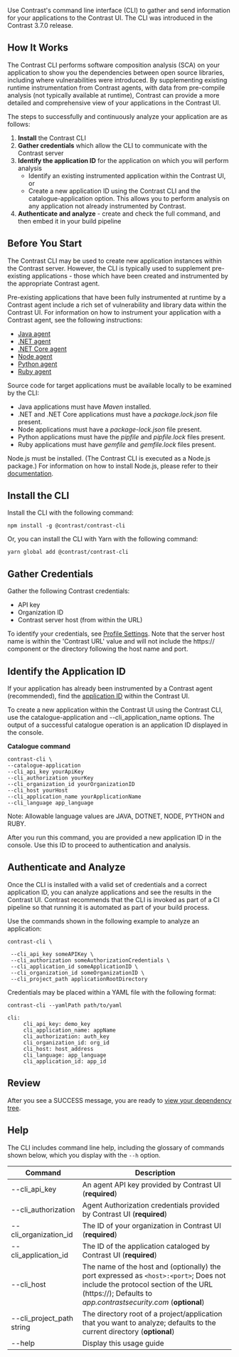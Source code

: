<!--
title: "Contrast CLI"
description: "Instructions for installing the Contrast CLI for library analysis"
tags: "tools cli library install"
-->
  
Use Contrast's command line interface (CLI) to gather and send information for your applications to the Contrast UI. The CLI was introduced in the Contrast 3.7.0 release.

## How It Works

The Contrast CLI performs software composition analysis (SCA) on your application to show you the dependencies between open source libraries, including where vulnerabilities were introduced. By supplementing existing runtime instrumentation from Contrast agents, with data from pre-compile analysis (not typically available at runtime), Contrast can provide a more detailed and comprehensive view of your applications in the Contrast UI.

The steps to successfully and continuously analyze your application are as follows:

  1. **Install** the Contrast CLI
  2. **Gather credentials** which allow the CLI to communicate with the Contrast server
  3. **Identify the application ID** for the application on which you will perform analysis
     - Identify an existing instrumented application within the Contrast UI, or
     - Create a new application ID using the Contrast CLI and the catalogue-application option. This allows you to perform analysis on any application not already instrumented by Contrast.
  4. **Authenticate and analyze** - create and check the full command, and then embed it in your build pipeline

## Before You Start 

The Contrast CLI may be used to create new application instances within the Contrast server. However, the CLI is typically used to supplement pre-existing applications - those which have been created and instrumented by the appropriate Contrast agent.

Pre-existing applications that have been fully instrumented at runtime by a Contrast agent include a rich set of vulnerability and library data within the Contrast UI. For information on how to instrument your application with a Contrast agent, see the following instructions: 

 * [Java agent](installation-javastandard.html)
 * [.NET agent](installation-netinstall.html)
 * [.NET Core agent](installation-netcoreinstall.html)
 * [Node agent](installation-nodeinstall.html)
 * [Python agent](installation-python.html#python-install)
 * [Ruby agent](installation-ruby.html#ruby-install)
 
Source code for target applications must be available locally to be examined by the CLI:

* Java applications must have *Maven* installed.
* .NET and .NET Core applications must have a *package.lock.json* file present.
* Node applications must have a *package-lock.json* file present.
* Python applications must have the *pipfile* and *pipfile.lock* files present.
* Ruby applications must have *gemfile* and *gemfile.lock* files present.
 
Node.js must be installed. (The Contrast CLI is executed as a Node.js package.) For information on how to install Node.js, please refer to their [documentation](https://nodejs.org/en/download/). 

## Install the CLI

Install the CLI with the following command: 

```
npm install -g @contrast/contrast-cli
```

Or, you can install the CLI with Yarn with the following command: 

```
yarn global add @contrast/contrast-cli
```

## Gather Credentials
 
Gather the following Contrast credentials: 

 * API key
 * Organization ID
 * Contrast server host (from within the URL)

To identify your credentials, see [Profile Settings](user-account.html#profile). Note that the server host name is within the 'Contrast URL' value and will not include the https:// component or the directory following the host name and port. 

## Identify the Application ID

If your application has already been instrumented by a Contrast agent (recommended), find the [application ID](user-appsmanage.html) within the Contrast UI.

To create a new application within the Contrast UI using the Contrast CLI, use the catalogue-application and --cli_application_name options. The output of a successful catalogue operation is an application ID displayed in the console.
  
**Catalogue command**

```
contrast-cli \
--catalogue-application 
--cli_api_key yourApiKey 
--cli_authorization yourKey 
--cli_organization_id yourOrganizationID 
--cli_host yourHost 
--cli_application_name yourApplicationName 
--cli_language app_language
```

Note: Allowable language values are JAVA, DOTNET, NODE, PYTHON and RUBY.

After you run this command, you are provided a new application ID in the console. Use this ID to proceed to authentication and analysis.

## Authenticate and Analyze 

Once the CLI is installed with a valid set of credentials and a correct application ID, you can analyze applications and see the results in the Contrast UI. Contrast recommends that the CLI is invoked as part of a CI pipeline so that running it is automated as part of your build process. 

Use the commands shown in the following example to analyze an application: 

```
contrast-cli \ 
 
 --cli_api_key someAPIKey \ 
 --cli_authorization someAuthorizationCredentials \ 
 --cli_application_id someApplicationID \ 
 --cli_organization_id someOrganizationID \ 
 --cli_project_path applicationRootDirectory
```
Credentials may be placed within a YAML file with the following format:

```
contrast-cli --yamlPath path/to/yaml

cli:
     cli_api_key: demo_key
     cli_application_name: appName
     cli_authorization: auth_key
     cli_organization_id: org_id
     cli_host: host_address
     cli_language: app_language
     cli_application_id: app_id
```

## Review 

After you see a SUCCESS message, you are ready to [view your dependency tree](user-libraries.html#hierarchy).


## Help 

The CLI includes command line help, including the glossary of commands shown below, which you display with the `--h` option. 


| Command                   | Description                                                                               |
|---------------------------|-------------------------------------------------------------------------------------------|
| --cli_api_key             | An agent API key provided by Contrast UI (**required**)                                 |
| --cli_authorization       | Agent Authorization credentials provided by Contrast UI (**required**)                |
| --cli_organization_id     | The ID of your organization in Contrast UI (**required**)                                 |
| --cli_application_id      | The ID of the application cataloged by Contrast UI (**required**)                          |
| --cli_host                | The name of the host and (optionally) the port expressed as `<host>:<port>`; Does not include the protocol section of the URL (https://); Defaults to *app.contrastsecurity.com* (**optional**)|
| --cli_project_path string     | The directory root of a project/application that you want to analyze; defaults to the current directory (**optional**) |
| --help                    | Display this usage guide                                                   	 			|

